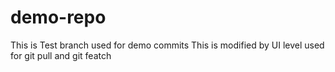 # demo-repo
This is Test branch used for demo commits
This is modified by UI level used for git pull and git featch
